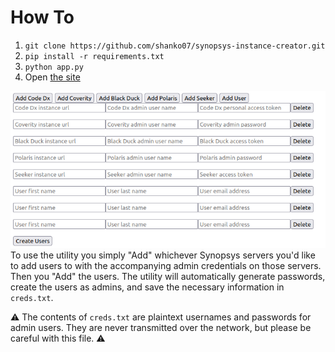 # How To

1. `git clone https://github.com/shanko07/synopsys-instance-creator.git`
2. `pip install -r requirements.txt`
3. `python app.py`
4. Open [the site](http://localhost:5000)

![UI](./ui.png)
To use the utility you simply "Add" whichever Synopsys servers you'd like to add users to with the accompanying admin
credentials on those servers. Then you "Add" the users. The utility will automatically generate passwords, create the
users as admins, and save the necessary information in `creds.txt`.

:warning: The contents of `creds.txt` are plaintext usernames and passwords for admin users. They are never transmitted
over the network, but please be careful with this file. :warning: